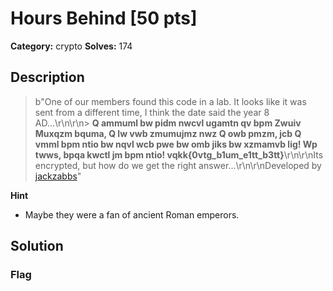 # Hours Behind [50 pts]

**Category:** crypto
**Solves:** 174

## Description
>b"One of our members found this code in a lab. It looks like it was sent from a different time, I think the date said the year 8 AD...\r\n\r\n> **Q ammuml bw pidm nwcvl ugamtn qv bpm Zwuiv Muxqzm bquma, Q lw vwb zmumujmz nwz Q owb pmzm, jcb Q vmml bpm ntio bw nqvl wcb pwe bw omb jiks bw xzmamvb lig! Wp twws, bpqa kwctl jm bpm ntio! vqkk{0vtg_b1um_e1tt_b3tt}**\r\n\r\nIts encrypted, but how do we get the right answer...\r\n\r\nDeveloped by [jackzabbs](https://github.com/JohnZabriskie)"

**Hint**
* Maybe they were a fan of ancient Roman emperors.

## Solution

### Flag


